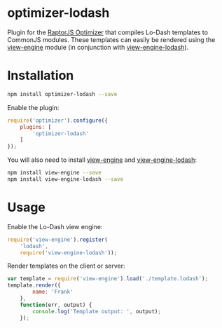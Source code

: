 optimizer-lodash
==============

Plugin for the [RaptorJS Optimizer](https://github.com/raptorjs/optimizer) that compiles Lo-Dash templates to CommonJS modules. These templates can easily be rendered using the [view-engine](https://github.com/patrick-steele-idem/view-engine) module (in conjunction with [view-engine-lodash](https://github.com/patrick-steele-idem/view-engine-lodash)).

# Installation

```bash
npm install optimizer-lodash --save
```

Enable the plugin:

```javascript
require('optimizer').configure({
    plugins: [
        'optimizer-lodash'
    ]
});
```

You will also need to install [view-engine](https://github.com/patrick-steele-idem/view-engine) and [view-engine-lodash](https://github.com/patrick-steele-idem/view-engine-lodash):

```bash
npm install view-engine --save
npm install view-engine-lodash --save
```

# Usage

Enable the Lo-Dash view engine:

```javascript
require('view-engine').register(
    'lodash',
    require('view-engine-lodash'));
```

Render templates on the client or server:

```javascript
var template = require('view-engine').load('./template.lodash');
template.render({
        name: 'Frank'
    },
    function(err, output) {
        console.log('Template output: ', output);
    });
```